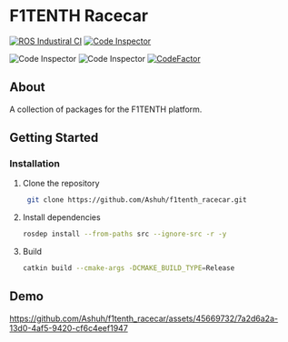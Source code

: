 # F1TENTH Racecar

[![ROS Industiral CI](https://github.com/Ashuh/f1tenth_racecar/actions/workflows/industrial_ci_action.yml/badge.svg?branch=main)](https://github.com/Ashuh/f1tenth_racecar/actions/workflows/industrial_ci_action.yml)
[![Code Inspector](https://github.com/Ashuh/f1tenth_racecar/actions/workflows/code_inspector.yml/badge.svg)](https://github.com/Ashuh/f1tenth_racecar/actions/workflows/code_inspector.yml)

![Code Inspector](https://www.code-inspector.com/project/22427/score/svg)
![Code Inspector](https://www.code-inspector.com/project/22427/status/svg)
[![CodeFactor](https://www.codefactor.io/repository/github/ashuh/f1tenth_racecar/badge?s=a12b6067c62d184b47f39727395a460d82ae1428)](https://www.codefactor.io/repository/github/ashuh/f1tenth_racecar)

## About

A collection of packages for the F1TENTH platform.

## Getting Started

### Installation

1. Clone the repository

   ```sh
    git clone https://github.com/Ashuh/f1tenth_racecar.git
    ```

2. Install dependencies

    ```sh
    rosdep install --from-paths src --ignore-src -r -y
    ```

3. Build

    ```sh
    catkin build --cmake-args -DCMAKE_BUILD_TYPE=Release
    ```

## Demo


https://github.com/Ashuh/f1tenth_racecar/assets/45669732/7a2d6a2a-13d0-4af5-9420-cf6c4eef1947
